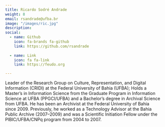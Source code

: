 ```yaml
---
title: Ricardo Sodré Andrade
weight: 8
email: rsandrade@ufba.br
image: "/images/ric.jpg"
description: 
social:
  - name: Github
    icon: fa-brands fa-github
    link: https://github.com/rsandrade
    
  - name: Link
    icon: fa fa-link
    link: https://feudo.org

---
```


Leader of the Research Group on Culture, Representation, and Digital Information (CRIDI) at the Federal University of Bahia (UFBA); Holds a Master’s in Information Science from the Graduate Program in Information Science at UFBA (PPGCI/UFBA) and a Bachelor’s degree in Archival Science from UFBA. He has been an Archivist at the Federal University of Bahia since 2009. Previously, he worked as a Technology Advisor at the Bahia Public Archive (2007–2009) and was a Scientific Initiation Fellow under the PIBIC/UFBA/CNPq program from 2004 to 2007.
